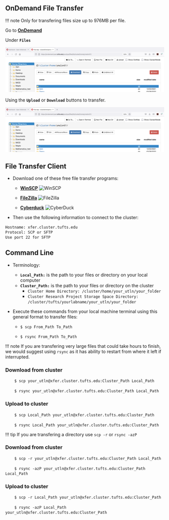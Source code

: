 ## OnDemand File Transfer

!!! note
    Only for transfering files size up to 976MB per file.

Go to **[OnDemand]( https://ondemand.pax.tufts.edu/)** 

Under **`Files`**

![](images/Home.png)

Using the **`Upload`** or **`Download`** buttons to transfer. 

![](images/Home.png)


## File Transfer Client

-  Download one of these free file transfer programs:

    - **[WinSCP](https://winscp.net/eng/index.php)** <img src="https://miro.medium.com/max/500/1*Of7JOwV0wZgDIjgaS4qKlQ.png" alt="WinSCP" width="20%">

    - **[FileZilla](https://filezilla-project.org/)** <img src="https://upload.wikimedia.org/wikipedia/commons/thumb/0/01/FileZilla_logo.svg/1200px-FileZilla_logo.svg.png" alt="FileZilla" width="10%">

    - **[Cyberduck](https://cyberduck.io/)** <img src="https://cdn.cyberduck.io/img/cyberduck-icon-384.png" alt="CyberDuck" width="10%">

- Then use the following information to connect to the cluster:

```
Hostname: xfer.cluster.tufts.edu
Protocol: SCP or SFTP
Use port 22 for SFTP
```

## Command Line

- Terminology:
    - **`Local_Path:`** is the path to your files or directory on your local computer
    - **`Cluster_Path:`** is the path to your files or directory on the cluster
        - `Cluster Home Directory: /cluster/home/your_utln/your_folder`
        - `Cluster Research Project Storage Space Directory: /cluster/tufts/yourlabname/your_utln/your_folder`

- Execute these commands from your local machine terminal using this general format to transfer files:
    
    - `$ scp From_Path To_Path`

    - `$ rsync From_Path To_Path`

!!! note
    If you are transfering very large files that could take hours to finish, we would suggest using `rsync` as it has ability to restart from where it left if interrupted.

### Download from cluster
```
    $ scp your_utln@xfer.cluster.tufts.edu:Cluster_Path Local_Path  

    $ rsync your_utln@xfer.cluster.tufts.edu:Cluster_Path Local_Path
```
### Upload to cluster
```
    $ scp Local_Path your_utln@xfer.cluster.tufts.edu:Cluster_Path

    $ rsync Local_Path your_utln@xfer.cluster.tufts.edu:Cluster_Path
```
!!! tip
    If you are transfering a directory use `scp -r` or `rsync -azP`

### Download from cluster
```
    $ scp -r your_utln@xfer.cluster.tufts.edu:Cluster_Path Local_Path  

    $ rsync -azP your_utln@xfer.cluster.tufts.edu:Cluster_Path Local_Path
```
### Upload to cluster
```
    $ scp -r Local_Path your_utln@xfer.cluster.tufts.edu:Cluster_Path

    $ rsync -azP Local_Path your_utln@xfer.cluster.tufts.edu:Cluster_Path
```    

